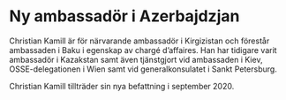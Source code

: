 # Ny ambassadör i Azerbajdzjan

Christian Kamill är för närvarande ambassadör i Kirgizistan och förestår ambassaden i Baku i egenskap av chargé d’affaires. Han har tidigare varit ambassadör i Kazakstan samt även tjänstgjort vid ambassaden i Kiev, OSSE\-delegationen i Wien samt vid generalkonsulatet i Sankt Petersburg.

Christian Kamill tillträder sin nya befattning i september 2020\.
